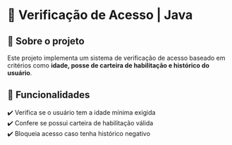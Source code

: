 # 🔑 Verificação de Acesso | Java  

## 📌 Sobre o projeto  
Este projeto implementa um sistema de verificação de acesso baseado em critérios como **idade, posse de carteira de habilitação e histórico do usuário**.  

## 🚀 Funcionalidades  
✔️ Verifica se o usuário tem a idade mínima exigida  
✔️ Confere se possui carteira de habilitação válida  
✔️ Bloqueia acesso caso tenha histórico negativo  
